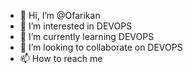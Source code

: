 - 👋 Hi, I’m @Ofarikan
- 👀 I’m interested in DEVOPS
- 🌱 I’m currently learning DEVOPS
- 💞️ I’m looking to collaborate on DEVOPS
- 📫 How to reach me 

<!---
Ofarikan/Ofarikan is a ✨ special ✨ repository because its `README.md` (this file) appears on your GitHub profile.
You can click the Preview link to take a look at your changes.
--->
